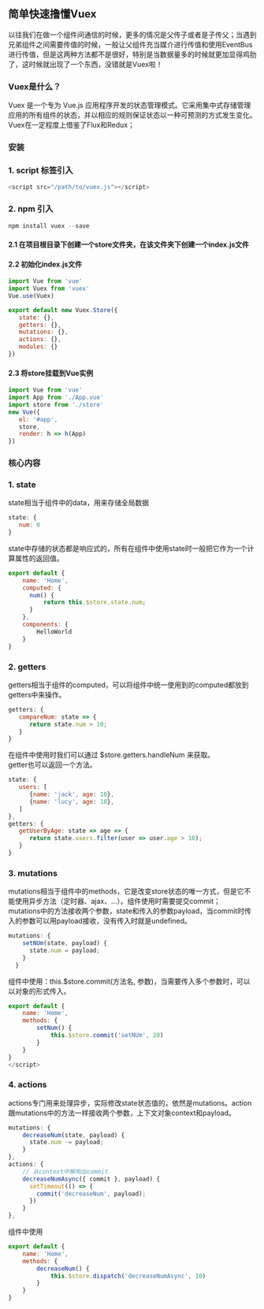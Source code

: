 ## 简单快速撸懂Vuex
以往我们在做一个组件间通信的时候，更多的情况是父传子或者是子传父；当遇到兄弟组件之间需要传值的时候，一般让父组件充当媒介进行传值和使用EventBus进行传值，但是这两种方法都不是很好，特别是当数据量多的时候就更加显得鸡肋了，这时候就出现了一个东西，没错就是Vuex啦！
### Vuex是什么？
Vuex 是一个专为 Vue.js 应用程序开发的状态管理模式。它采用集中式存储管理应用的所有组件的状态，并以相应的规则保证状态以一种可预测的方式发生变化。Vuex在一定程度上借鉴了Flux和Redux；
### 安装
### 1. script 标签引入
```javascript
<script src="/path/to/vuex.js"></script>
```
### 2. npm 引入
```javascript
npm install vuex --save
```
#### 2.1 在项目根目录下创建一个store文件夹，在该文件夹下创建一个index.js文件
#### 2.2 初始化index.js文件
```javascript
import Vue from 'vue'
import Vuex from 'vuex'
Vue.use(Vuex)

export default new Vuex.Store({
   state: {},
   getters: {},
   mutations: {},
   actions: {},
   modules: {}
})
```
#### 2.3 将store挂载到Vue实例
```javascript
import Vue from 'vue'
import App from './App.vue'
import store from './store'
new Vue({
   el: '#app',
   store,
   render: h => h(App)
})
```
### 核心内容
### 1. state
state相当于组件中的data，用来存储全局数据
```javascript
state: {
   num: 0
}
```
state中存储的状态都是响应式的，所有在组件中使用state时一般把它作为一个计算属性的返回值。
```javascript
export default {
    name: 'Home',
    computed: {
      num() {
          return this.$store.state.num;
      }
    },
    components: {
        HelloWorld
    }
}
```
### 2. getters
getters相当于组件的computed，可以将组件中统一使用到的computed都放到getters中来操作。
```javascript
getters: {
   compareNum: state => {
      return state.num > 10;
   }
}
```
在组件中使用时我们可以通过 $store.getters.handleNum 来获取。  
getter也可以返回一个方法。
```javascript
state: {
   users: [
      {name: 'jack', age: 10},
      {name: 'lucy', age: 18},
   ]
},
getters: {
   getUserByAge: state => age => {
      return state.users.filter(user => user.age > 10);
   }
}
```
### 3. mutations
mutations相当于组件中的methods，它是改变store状态的唯一方式，但是它不能使用异步方法（定时器、ajax、...）。组件使用时需要提交commit；  
mutations中的方法接收两个参数，state和传入的参数payload，当commit时传入的参数可以用payload接收，没有传入时就是undefined。
```javascript
mutations: {
    setNUm(state, payload) {
      state.num = payload;
    }
  }
```
组件中使用：this.$store.commit(方法名, 参数)，当需要传入多个参数时，可以以对象的形式传入。
```javascript
export default {
    name: 'Home',
    methods: {
        setNum() {
            this.$store.commit('setNUm', 20)
        }
    }
}
</script>
```
### 4. actions
actions专门用来处理异步，实际修改state状态值的，依然是mutations。action跟mutations中的方法一样接收两个参数，上下文对象context和payload。

```javascript
mutations: {
    decreaseNum(state, payload) {
      state.num -= payload;
    }
},
actions: {
    // 从context中解构出commit
    decreaseNumAsync({ commit }, payload) {
      setTimeout(() => {
        commit('decreaseNum', payload);
      })
    }
},
```

组件中使用

```javascript
export default {
    name: 'Home',
    methods: {
        decreaseNum() {
            this.$store.dispatch('decreaseNumAsync', 10)
        }
    }
}
```

